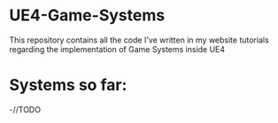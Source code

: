 # UE4-Game-Systems
This repository contains all the code I've written in my website tutorials regarding the implementation of Game Systems inside UE4

# Systems so far:
-//TODO
